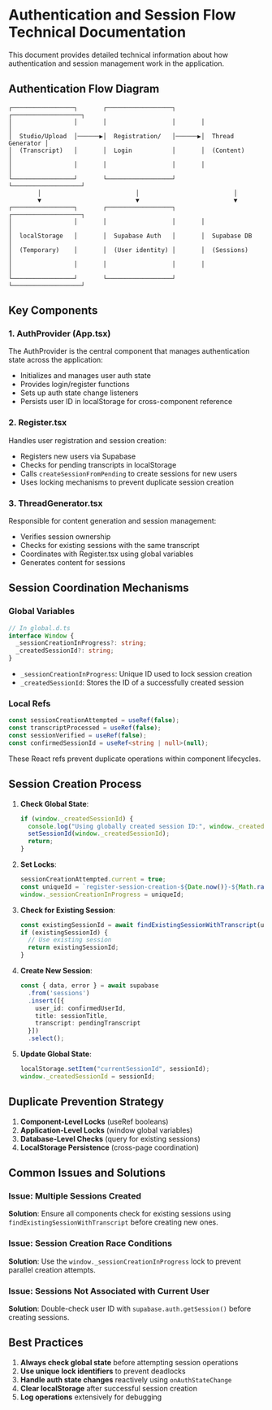 
# Authentication and Session Flow Technical Documentation

This document provides detailed technical information about how authentication and session management work in the application.

## Authentication Flow Diagram

```
┌─────────────────┐       ┌──────────────────┐       ┌───────────────────┐
│                 │       │                  │       │                   │
│  Studio/Upload  │──────▶│  Registration/   │──────▶│  Thread Generator │
│  (Transcript)   │       │  Login           │       │  (Content)        │
│                 │       │                  │       │                   │
└─────────────────┘       └──────────────────┘       └───────────────────┘
        │                          │                          │
        ▼                          ▼                          ▼
┌─────────────────┐       ┌──────────────────┐       ┌───────────────────┐
│                 │       │                  │       │                   │
│  localStorage   │       │  Supabase Auth   │       │  Supabase DB      │
│  (Temporary)    │       │  (User identity) │       │  (Sessions)       │
│                 │       │                  │       │                   │
└─────────────────┘       └──────────────────┘       └───────────────────┘
```

## Key Components

### 1. AuthProvider (App.tsx)

The AuthProvider is the central component that manages authentication state across the application:

- Initializes and manages user auth state
- Provides login/register functions
- Sets up auth state change listeners
- Persists user ID in localStorage for cross-component reference

### 2. Register.tsx

Handles user registration and session creation:

- Registers new users via Supabase
- Checks for pending transcripts in localStorage
- Calls `createSessionFromPending` to create sessions for new users
- Uses locking mechanisms to prevent duplicate session creation

### 3. ThreadGenerator.tsx

Responsible for content generation and session management:

- Verifies session ownership
- Checks for existing sessions with the same transcript
- Coordinates with Register.tsx using global variables
- Generates content for sessions

## Session Coordination Mechanisms

### Global Variables

```typescript
// In global.d.ts
interface Window {
  _sessionCreationInProgress?: string;
  _createdSessionId?: string;
}
```

- `_sessionCreationInProgress`: Unique ID used to lock session creation
- `_createdSessionId`: Stores the ID of a successfully created session

### Local Refs

```typescript
const sessionCreationAttempted = useRef(false);
const transcriptProcessed = useRef(false);
const sessionVerified = useRef(false);
const confirmedSessionId = useRef<string | null>(null);
```

These React refs prevent duplicate operations within component lifecycles.

## Session Creation Process

1. **Check Global State**:
   ```typescript
   if (window._createdSessionId) {
     console.log("Using globally created session ID:", window._createdSessionId);
     setSessionId(window._createdSessionId);
     return;
   }
   ```

2. **Set Locks**:
   ```typescript
   sessionCreationAttempted.current = true;
   const uniqueId = `register-session-creation-${Date.now()}-${Math.random().toString(36).substr(2, 9)}`;
   window._sessionCreationInProgress = uniqueId;
   ```

3. **Check for Existing Session**:
   ```typescript
   const existingSessionId = await findExistingSessionWithTranscript(userId, pendingTranscript);
   if (existingSessionId) {
     // Use existing session
     return existingSessionId;
   }
   ```

4. **Create New Session**:
   ```typescript
   const { data, error } = await supabase
     .from('sessions')
     .insert([{
       user_id: confirmedUserId,
       title: sessionTitle,
       transcript: pendingTranscript
     }])
     .select();
   ```

5. **Update Global State**:
   ```typescript
   localStorage.setItem("currentSessionId", sessionId);
   window._createdSessionId = sessionId;
   ```

## Duplicate Prevention Strategy

1. **Component-Level Locks** (useRef booleans)
2. **Application-Level Locks** (window global variables)
3. **Database-Level Checks** (query for existing sessions)
4. **LocalStorage Persistence** (cross-page coordination)

## Common Issues and Solutions

### Issue: Multiple Sessions Created

**Solution**: Ensure all components check for existing sessions using `findExistingSessionWithTranscript` before creating new ones.

### Issue: Session Creation Race Conditions

**Solution**: Use the `window._sessionCreationInProgress` lock to prevent parallel creation attempts.

### Issue: Sessions Not Associated with Current User

**Solution**: Double-check user ID with `supabase.auth.getSession()` before creating sessions.

## Best Practices

1. **Always check global state** before attempting session operations
2. **Use unique lock identifiers** to prevent deadlocks
3. **Handle auth state changes** reactively using `onAuthStateChange`
4. **Clear localStorage** after successful session creation
5. **Log operations** extensively for debugging
